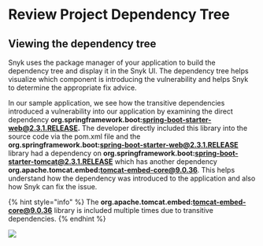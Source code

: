# Review Project Dependency Tree

## Viewing the dependency tree

Snyk uses the package manager of your application to build the dependency tree and display it in the Snyk UI. The dependency tree helps visualize which component is introducing the vulnerability and helps Snyk to determine the appropriate fix advice.

In our sample application, we see how the transitive dependencies introduced a vulnerability into our application by examining the direct dependency **org.springframework.boot:spring-boot-starter-web@2.3.1.RELEASE.** The developer directly included this library into the source code via the pom.xml file and the **org.springframework.boot:spring-boot-starter-web@2.3.1.RELEASE** library had a dependency on **org.springframework.boot:spring-boot-starter-tomcat@2.3.1.RELEASE** which has another dependency **org.apache.tomcat.embed:tomcat-embed-core@9.0.36**. This helps understand how the dependency was introduced to the application and also how Snyk can fix the issue.

{% hint style="info" %}
The **org.apache.tomcat.embed:tomcat-embed-core@9.0.36** library is included multiple times due to transitive dependencies.
{% endhint %}

![](https://partner-workshop-assets.s3.us-east-2.amazonaws.com/screen-shot-2020-08-21-at-4.49.51-pm.png)
